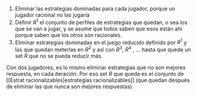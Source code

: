 

1. Eliminar las estrategias dominadas para cada jugador, porque un jugador racional no las jugaría
2. Definir $R^1$ el conjunto de perfiles de estrategias que quedan, o sea los que se van a jugar, y se asume que todos saben que esos están ahi porque saben que los otros son racionales.
3. Eliminar estrategias dominadas en el juego reducido definido por $R^1$ y las que quedan meterlas en $R^2$ y así con $R^3$, $R^4$ , ... hasta que quede un set $R$ que no se pueda reducir más.

Con dos jugadores, es lo mismo eliminar estrategias que no son mejores respuesta, en cada iteración. Por eso set $R$ que queda es el conjunto de [[Estrat racionalizables|estrategias racionalizables]] (que quedan después de eliminar las que nunca son mejores respuestas).
